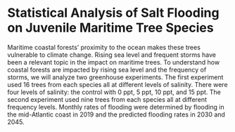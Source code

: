 # Statistical Analysis of Salt Flooding on Juvenile Maritime Tree Species

Maritime coastal forests’ proximity to the ocean makes these trees vulnerable to climate change. Rising sea level and frequent storms have been a relevant topic in the impact on maritime trees. To understand how coastal forests are impacted by rising sea level and the frequency of storms, we will analyze two greenhouse experiments. The first experiment used 16 trees from each species all at different levels of salinity. There were four levels of salinity: the control with 0 ppt, 5 ppt, 10 ppt, and 15 ppt. The second experiment used nine trees from each species all at different frequency levels. Monthly rates of flooding were determined by flooding in the mid-Atlantic coast in 2019 and the predicted flooding rates in 2030 and 2045.

